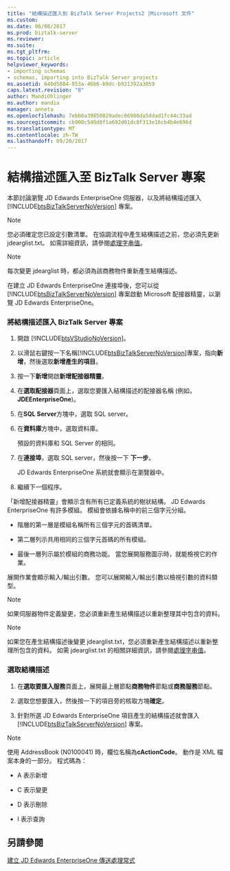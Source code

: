 ```yaml
---
title: "結構描述匯入到 BizTalk Server Projects2 |Microsoft 文件"
ms.custom: 
ms.date: 06/08/2017
ms.prod: biztalk-server
ms.reviewer: 
ms.suite: 
ms.tgt_pltfrm: 
ms.topic: article
helpviewer_keywords:
- importing schemas
- schemas, importing into BizTalk Server projects
ms.assetid: 640d5884-953a-46b6-b9dc-b931392a3059
caps.latest.revision: "8"
author: MandiOhlinger
ms.author: mandia
manager: anneta
ms.openlocfilehash: 7ebb0a39850029adec06986da5ddad1fc44c33ad
ms.sourcegitcommit: cb908c540d8f1a692d01dc8f313e16cb4b4e696d
ms.translationtype: MT
ms.contentlocale: zh-TW
ms.lasthandoff: 09/20/2017
---
```

# <a name="importing-schemas-into-biztalk-server-projects"></a>結構描述匯入至 BizTalk Server 專案
本節討論瀏覽 JD Edwards EnterpriseOne 伺服器，以及將結構描述匯入 [!INCLUDE[btsBizTalkServerNoVersion](../includes/btsbiztalkservernoversion-md.md)] 專案。  
  
> [!NOTE]
>  您必須確定您已設定引數清單。 在協調流程中產生結構描述之前，您必須先更新 jdearglist.txt。 如需詳細資訊，請參閱[處理字串值](../core/handling-string-values2.md)。  
  
> [!NOTE]
>  每次變更 jdearglist 時，都必須為該商務物件重新產生結構描述。  
  
 在建立 JD Edwards EnterpriseOne 連接埠後，您可以從 [!INCLUDE[btsBizTalkServerNoVersion](../includes/btsbiztalkservernoversion-md.md)] 專案啟動 Microsoft 配接器精靈，以瀏覽 JD Edwards EnterpriseOne。  
  
### <a name="to-import-schemas-into-a-biztalk-server-project"></a>將結構描述匯入 BizTalk Server 專案  
  
1.  開啟 [!INCLUDE[btsVStudioNoVersion](../includes/btsvstudionoversion-md.md)]。  
  
2.  以滑鼠右鍵按一下名稱[!INCLUDE[btsBizTalkServerNoVersion](../includes/btsbiztalkservernoversion-md.md)]專案，指向**新增**，然後選取**新增產生的項目**。  
  
3.  按一下**新增**開啟**新增配接器精靈**。  
  
4.  在**選取配接器**頁面上，選取您要匯入結構描述的配接器名稱 (例如， **JDEEnterpriseOne**)。  
  
5.  在**SQL Server**方塊中，選取 SQL server。  
  
6.  在**資料庫**方塊中，選取資料庫。  
  
     預設的資料庫和 SQL Server 的相同。  
  
7.  在**連接埠**，選取 SQL server，然後按一下 **下一步**。  
  
     JD Edwards EnterpriseOne 系統就會顯示在瀏覽器中。  
  
8.  繼續下一個程序。  
  
 「新增配接器精靈」會顯示含有所有已定義系統的樹狀結構。 JD Edwards EnterpriseOne 有許多模組。 模組會依據名稱中的前三個字元分組。  
  
-   階層的第一層是模組名稱所有三個字元的首碼清單。  
  
-   第二層列示共用相同的三個字元首碼的所有模組。  
  
-   最後一層列示屬於模組的商務功能。 當您展開服務圖示時，就能檢視它的作業。  
  
 展開作業會顯示輸入/輸出引數。 您可以展開輸入/輸出引數以檢視引數的資料類型。  
  
> [!NOTE]
>  如果伺服器物件定義變更，您必須重新產生結構描述以重新整理其中包含的資料。  
  
> [!NOTE]
>  如果您在產生結構描述後變更 jdearglist.txt，您必須重新產生結構描述以重新整理所包含的資料。 如需 jdearglist.txt 的相關詳細資訊，請參閱[處理字串值](../core/handling-string-values2.md)。  
  
### <a name="to-select-the-schemas"></a>選取結構描述  
  
1.  在**選取要匯入服務**頁面上，展開最上層節點**商務物件**節點或**商務服務**節點。  
  
2.  選取您想要匯入，然後按一下的項目旁的核取方塊**確定**。  
  
3.  針對所選 JD Edwards EnterpriseOne 項目產生的結構描述就會匯入 [!INCLUDE[btsBizTalkServerNoVersion](../includes/btsbiztalkservernoversion-md.md)] 專案。  
  
> [!NOTE]
>  使用 AddressBook (N0100041) 時，欄位名稱為**cActionCode**。 動作是 XML 檔案本身的一部分。 程式碼為：  
  
-   A 表示新增  
  
-   C 表示變更  
  
-   D 表示刪除  
  
-   I 表示查詢  
  
## <a name="see-also"></a>另請參閱  
 [建立 JD Edwards EnterpriseOne 傳送處理常式](../core/creating-jd-edwards-enterpriseone-send-handlers.md)